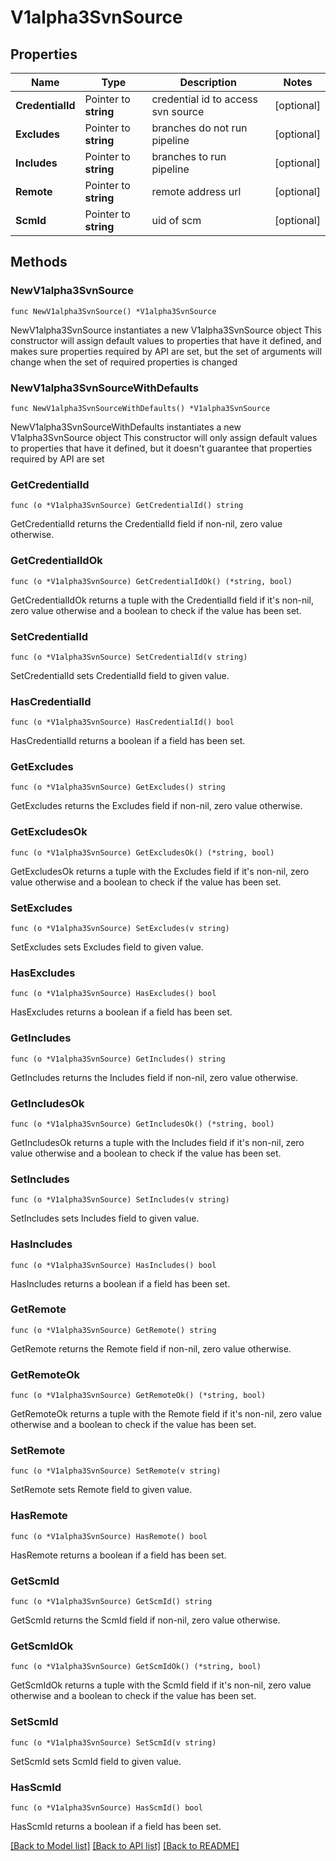 # V1alpha3SvnSource

## Properties

Name | Type | Description | Notes
------------ | ------------- | ------------- | -------------
**CredentialId** | Pointer to **string** | credential id to access svn source | [optional] 
**Excludes** | Pointer to **string** | branches do not run pipeline | [optional] 
**Includes** | Pointer to **string** | branches to run pipeline | [optional] 
**Remote** | Pointer to **string** | remote address url | [optional] 
**ScmId** | Pointer to **string** | uid of scm | [optional] 

## Methods

### NewV1alpha3SvnSource

`func NewV1alpha3SvnSource() *V1alpha3SvnSource`

NewV1alpha3SvnSource instantiates a new V1alpha3SvnSource object
This constructor will assign default values to properties that have it defined,
and makes sure properties required by API are set, but the set of arguments
will change when the set of required properties is changed

### NewV1alpha3SvnSourceWithDefaults

`func NewV1alpha3SvnSourceWithDefaults() *V1alpha3SvnSource`

NewV1alpha3SvnSourceWithDefaults instantiates a new V1alpha3SvnSource object
This constructor will only assign default values to properties that have it defined,
but it doesn't guarantee that properties required by API are set

### GetCredentialId

`func (o *V1alpha3SvnSource) GetCredentialId() string`

GetCredentialId returns the CredentialId field if non-nil, zero value otherwise.

### GetCredentialIdOk

`func (o *V1alpha3SvnSource) GetCredentialIdOk() (*string, bool)`

GetCredentialIdOk returns a tuple with the CredentialId field if it's non-nil, zero value otherwise
and a boolean to check if the value has been set.

### SetCredentialId

`func (o *V1alpha3SvnSource) SetCredentialId(v string)`

SetCredentialId sets CredentialId field to given value.

### HasCredentialId

`func (o *V1alpha3SvnSource) HasCredentialId() bool`

HasCredentialId returns a boolean if a field has been set.

### GetExcludes

`func (o *V1alpha3SvnSource) GetExcludes() string`

GetExcludes returns the Excludes field if non-nil, zero value otherwise.

### GetExcludesOk

`func (o *V1alpha3SvnSource) GetExcludesOk() (*string, bool)`

GetExcludesOk returns a tuple with the Excludes field if it's non-nil, zero value otherwise
and a boolean to check if the value has been set.

### SetExcludes

`func (o *V1alpha3SvnSource) SetExcludes(v string)`

SetExcludes sets Excludes field to given value.

### HasExcludes

`func (o *V1alpha3SvnSource) HasExcludes() bool`

HasExcludes returns a boolean if a field has been set.

### GetIncludes

`func (o *V1alpha3SvnSource) GetIncludes() string`

GetIncludes returns the Includes field if non-nil, zero value otherwise.

### GetIncludesOk

`func (o *V1alpha3SvnSource) GetIncludesOk() (*string, bool)`

GetIncludesOk returns a tuple with the Includes field if it's non-nil, zero value otherwise
and a boolean to check if the value has been set.

### SetIncludes

`func (o *V1alpha3SvnSource) SetIncludes(v string)`

SetIncludes sets Includes field to given value.

### HasIncludes

`func (o *V1alpha3SvnSource) HasIncludes() bool`

HasIncludes returns a boolean if a field has been set.

### GetRemote

`func (o *V1alpha3SvnSource) GetRemote() string`

GetRemote returns the Remote field if non-nil, zero value otherwise.

### GetRemoteOk

`func (o *V1alpha3SvnSource) GetRemoteOk() (*string, bool)`

GetRemoteOk returns a tuple with the Remote field if it's non-nil, zero value otherwise
and a boolean to check if the value has been set.

### SetRemote

`func (o *V1alpha3SvnSource) SetRemote(v string)`

SetRemote sets Remote field to given value.

### HasRemote

`func (o *V1alpha3SvnSource) HasRemote() bool`

HasRemote returns a boolean if a field has been set.

### GetScmId

`func (o *V1alpha3SvnSource) GetScmId() string`

GetScmId returns the ScmId field if non-nil, zero value otherwise.

### GetScmIdOk

`func (o *V1alpha3SvnSource) GetScmIdOk() (*string, bool)`

GetScmIdOk returns a tuple with the ScmId field if it's non-nil, zero value otherwise
and a boolean to check if the value has been set.

### SetScmId

`func (o *V1alpha3SvnSource) SetScmId(v string)`

SetScmId sets ScmId field to given value.

### HasScmId

`func (o *V1alpha3SvnSource) HasScmId() bool`

HasScmId returns a boolean if a field has been set.


[[Back to Model list]](../README.md#documentation-for-models) [[Back to API list]](../README.md#documentation-for-api-endpoints) [[Back to README]](../README.md)


